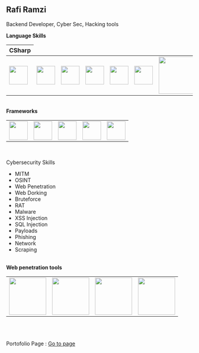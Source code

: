 ## Rafi Ramzi
<p>Backend Developer, Cyber Sec, Hacking tools</p>
<b>Language Skills</b>
<table>
  <thead>
    <th>CSharp</th>
  </thead>
  <tr>
    <td><img src="https://upload.wikimedia.org/wikipedia/commons/thumb/b/bd/Logo_C_sharp.svg/1200px-Logo_C_sharp.svg.png" style="width:50px;"></td>
    <td><img src="https://upload.wikimedia.org/wikipedia/commons/6/6a/JavaScript-logo.png" style="width:50px;"></td>
    <td><img src="https://upload.wikimedia.org/wikipedia/commons/thumb/c/c3/Python-logo-notext.svg/1869px-Python-logo-notext.svg.png" style="width:50px;"></td>
    <td><img src="https://static-00.iconduck.com/assets.00/php-icon-2048x2048-zjxns1zh.png" style="width:50px;"></td>
    <td><img src="https://upload.wikimedia.org/wikipedia/commons/7/7e/Dart-logo.png" style="width:50px;"></td>
    <td><img src="https://cdn4.iconfinder.com/data/icons/logos-and-brands/512/181_Java_logo_logos-512.png" style="width:50px;"></td>
    <td><img src="https://upload.wikimedia.org/wikipedia/commons/8/87/Sql_data_base_with_logo.png" style="width:100px;"></td>
  </tr>
</table>
<br>
<b>Frameworks</b>
<table>
  <tr>
    <td><img src="https://upload.wikimedia.org/wikipedia/commons/thumb/7/7d/Microsoft_.NET_logo.svg/456px-Microsoft_.NET_logo.svg.png?20200524040737" style="width:50px;"></td>
    <td><img src="https://seeklogo.com/images/D/django-logo-4C5ECF7036-seeklogo.com.png" style="width:50px;"></td>
    <td><img src="https://upload.wikimedia.org/wikipedia/commons/thumb/9/9a/Laravel.svg/1969px-Laravel.svg.png" style="width:50px;"></td>
    <td><img src="https://static-00.iconduck.com/assets.00/svelte-icon-256x256-bpmyxjpu.png" style="width:50px;"></td>
    <td><img src="https://upload.wikimedia.org/wikipedia/commons/thumb/7/79/Flutter_logo.svg/1200px-Flutter_logo.svg.png" style="width:50px;"></td>
  </tr>
</table>
<br>
<p>Cybersecurity Skills</p>
<ul>
  <li>MITM</li>
  <li>OSINT</li>
  <li>Web Penetration</li>
  <li>Web Dorking</li>
  <li>Bruteforce</li>
  <li>RAT</li>
  <li>Malware</li>
  <li>XSS Injection</li>
  <li>SQL Injection</li>
  <li>Payloads</li>
  <li>Phishing</li>
  <li>Network</li>
  <li>Scraping</li>
</ul>
<br>
<b>Web penetration tools</b>
<table>
  <tr>
    <td><img src="https://static.wixstatic.com/media/3bb8b6_dbb77ee75d9a4cb1b8736b90ef4aa97f~mv2.png/v1/fill/w_640,h_342,al_c,q_85,usm_0.66_1.00_0.01,enc_auto/3bb8b6_dbb77ee75d9a4cb1b8736b90ef4aa97f~mv2.png" style="width:100px;"></td>
    <td><img src="https://www.thesslstores.com.au/content/images/cwatch-owasp-logo.svg" style="width:100px;"></td>
    <td><img src="https://encrypted-tbn0.gstatic.com/images?q=tbn:ANd9GcSjH0fxjWMo6K-sWs6YsOpjl4-RA2cfrEiBbA&s" style="width:100px;"></td>
    <td><img src="https://blogger.googleusercontent.com/img/b/R29vZ2xl/AVvXsEgqvdLHYP0JSYskR6vIaD-l3PAVzDVLrVL3PKl_V2cm56Z7IIKZQkHigkS57T_Z2TKoGWboDSiHbXp2ZQtfWWXDHJW84PLNMG9O5VXY1B0S6veKNnX-u0NQgtYwsHMTAHzVU09t3cTkaNv2gYgKi1pGkcMx-NxjeuEt5w47ZW80VOlHae91GrBuw-A_-YA/w0/SQLmap.png" style="width:100px;"></td>
  </tr>
</table>
<br>
<br>
<p>Portofolio Page : <span><a href="https://portofolio-nine-plum.vercel.app/">Go to page</a></span></p>
